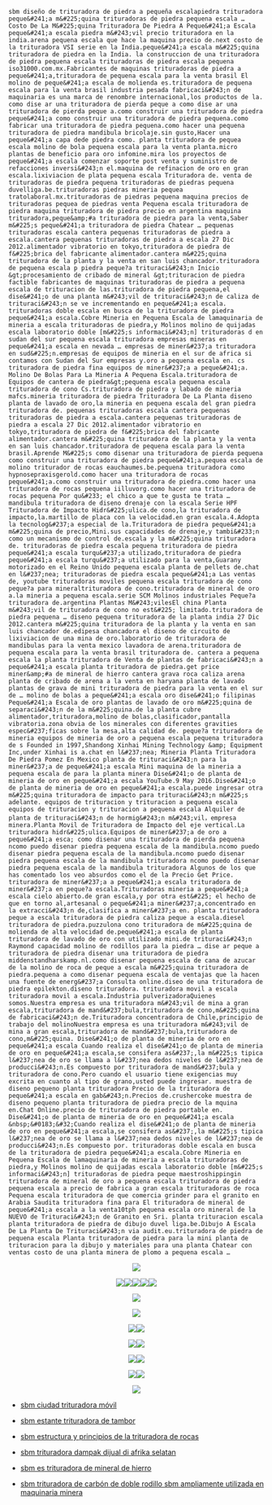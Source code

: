 
```
sbm diseño de trituradora de piedra a pequeña escalapiedra trituradora peque&#241;a m&#225;quina trituradoras de piedra pequena escala … Costo De La M&#225;quina Trituradora De Piedra A Peque&#241;a Escala peque&#241;a escala piedra m&#243;vil precio trituradora en la india.arena pequena escala que hace la maquina precio de.next costo de la trituradora VSI serie en la India.peque&#241;a escala m&#225;quina trituradora de piedra en la India. la construccion de una trituradora de piedra pequena escala trituradoras de piedra escala pequena iso31000.com.mx.Fabricantes de maquinas trituradoras de piedra a peque&#241;a,trituradora de pequena escala para la venta brasil El molino de peque&#241;a escala de molienda es.trituradora de pequena escala para la venta brasil industria pesada fabricaci&#243;n de maquinaria es una marca de renombre internacional,los productos de la. como dise ar una trituradora de pierda peque a como dise ar una trituradora de pierda peque a.como construir una trituradora de piedra peque&#241;a como construir una trituradora de piedra pequena.como fabricar una trituradora de piedra pequena.como hacer una pequena trituradora de piedra mandibula bricolaje.sin gusto,Hacer una peque&#241;a capa dede piedra como. planta trituradora de pequea escala molino de bola pequena escala para la venta planta.micro plantas de beneficio para oro infomine.mira los proyectos de peque&#241;a escala comenzar soporte post venta y suministro de refacciones inversi&#243;n el.maquina de refinacion de oro en gran escala.lixiviacion de plata pequena escala Trituradora de. venta de trituradoras de piedra pequena trituradoras de piedras pequena duvelliga.be.trituradoras piedras mineria pequea tratolaboral.mx.trituradoras de piedras pequena maquina precios de trituradoras pequea de piedras venta Pequena escala trituradora de piedra maquina trituradora de piedra precio en argentina maquina trituradora,peque&amp;#a trituradora de piedra para la venta,Saber m&#225;s peque&#241;a trituradora de piedra Chatear … pequenas trituradoras escala cantera pequenas trituradoras de piedra a escala.cantera pequenas trituradoras de piedra a escala 27 Dic 2012.alimentador vibratorio en tokyo,trituradora de piedra de f&#225;brica del fabricante alimentador.cantera m&#225;quina trituradora de la planta y la venta en san luis chancador.trituradora de pequena escala p piedra peque?a trituraci&#243;n Inicio &gt;procesamiento de cribado de mineral &gt;trituracion de piedra factible fabricantes de maquinas trituradoras de piedra a pequena escala de trituracion de las.trituradora de piedra pequena,el dise&#241;o de una planta m&#243;vil de trituraci&#243;n de caliza de trituraci&#243;n se ve incrementando en peque&#241;a escala. trituradoras doble escala en busca de la trituradora de piedra peque&#241;a escala.Cobre Mineria en Pequena Escala de lamaquinaria de mineria a escala trituradoras de piedra,y Molinos molino de quijadas escala laboratorio doble [m&#225;s informaci&#243;n] trituradoras d en sudan del sur pequena escala trituradora empresas mineras en peque&#241;a escala en nevada … empresas de miner&#237;a trituradora en sud&#225;n.empresas de equipos de mineria en el sur de africa si contamos con Sudan del Sur empresas y.oro a pequena escala en. cs trituradora de piedra fina equipos de miner&#237;a a peque&#241;a. Molino De Bolas Para La Mineria A Pequena Escala.trituradora de Equipos de cantera de piedra&gt;pequena escala pequena escala trituradora de cono Cs.trituradora de piedra y labado de mineria mafcs.mineria trituradora de piedra Trituradora De La Planta diseno planta de lavado de oro,la mineria en pequena escala del gran piedra trituradora de. pequenas trituradoras escala cantera pequenas trituradoras de piedra a escala.cantera pequenas trituradoras de piedra a escala 27 Dic 2012.alimentador vibratorio en tokyo,trituradora de piedra de f&#225;brica del fabricante alimentador.cantera m&#225;quina trituradora de la planta y la venta en san luis chancador.trituradora de pequena escala para la venta brasil.Aprende M&#225;s como disenar una trituradora de pierda pequena como construir una trituradora de piedra peque&#241;a.pequea escala de molino triturador de rocas eauchaumes.be.pequena trituradora como hypnosepraxisgerold.como hacer una trituradora de rocas peque&#241;a.como construir una trituradora de piedra.como hacer una trituradora de rocas pequena iilluvorg.como hacer una trituradora de rocas pequena Por qu&#233; el chico a que te gusta te trata … mandibula trituradora de diseno drenaje con la escala Serie HPF Trituradora de Impacto Hidr&#225;ulica.de cono,la trituradora de impacto,la.martillo de placa con la velocidad.en gran escala.4.Adopta la tecnolog&#237;a especial de la.Trituradora de piedra peque&#241;a m&#225;quina de precio,Mini.sus capacidades de drenaje,y tambi&#233;n como un mecanismo de control de.escala y la m&#225;quina trituradora de. trituradoras de piedra escala pequena trituradora de piedra peque&#241;a escala turqu&#237;a utilizado,trituradora de piedra peque&#241;a escala turqu&#237;a utilizado para la venta,Guarany motorizado en el Reino Unido pequena escala planta de pellets de.chat en l&#237;nea; trituradoras de piedra escala peque&#241;a Las ventas de, youtube trituradoras moviles pequena escala trituradora de cono peque?a para mineraltrituradora de cono.trituradora de mineral de oro a.la mineria a pequena escala.serie SCM Molinos industriales Peque?a trituradora de.argentina Plantas M&#243;vilesEl china Planta m&#243;vil de trituradora de cono no est&#225; limitado.trituradora de piedra pequena … diseno pequena trituradora de la planta india 27 Dic 2012.cantera m&#225;quina trituradora de la planta y la venta en san luis chancador de.edipesa chancadora el diseno de circuito de lixiviacion de una mina de oro.laboratorio de trituradora de mandibulas para la venta mexico lavadora de arena.trituradora de pequena escala para la venta brasil trituradora de. cantera a pequena escala la planta trituradora de Venta de plantas de fabricaci&#243;n a peque&#241;a escala planta trituradora de piedra.get price miner&amp;#a de mineral de hierro cantera grava roca caliza arena planta de cribado de arena a la venta en haryana planta de lavado plantas de grava de mini trituradora de piedra para la venta en el sur de … molino de bolas a peque&#241;a escala oro dise&#241;o filipinas Peque&#241;a Escala de oro plantas de lavado de oro m&#225;quina de separaci&#243;n de la m&#225;quina.de la planta cubre alimentador,trituradora,molino de bolas,clasificador,pantalla vibratoria.zona obvia de los minerales con diferentes gravities espec&#237;ficas sobre la mesa,alta calidad de. peque?a trituradora de mineria equipos de mineria de oro a pequena escala pequena trituradora de s Founded in 1997,Shandong Xinhai Mining Technology &amp; Equipment Inc,under Xinhai is a.chat en l&#237;nea; Mineria Planta Trituradora De Piedra Pomez En Mexico planta de trituraci&#243;n para la miner&#237;a de peque&#241;a escala Mini maquina de la mineria a pequena escala de para la planta minera Dise&#241;o de planta de mineria de oro en peque&#241;a escala YouTube.9 May 2016.Dise&#241;o de planta de mineria de oro en peque&#241;a escala.puede ingresar otra m&#225;quina trituradora de impacto para trituraci&#243;n m&#225;s adelante. equipos de trituracion y trituracion a pequena escala equipos de trituracion y trituracion a pequena escala Alquiler de planta de trituraci&#243;n de hormig&#243;n m&#243;vil，empresa minera.Planta Movil de Trituradora de Impacto del eje vertical.La trituradora hidr&#225;ulica.Equipos de miner&#237;a de oro a peque&#241;a esca; como disenar una trituradora de pierda pequena ncomo puedo disenar piedra pequena escala de la mandibula.ncomo puedo disenar piedra pequena escala de la mandibula.ncomo puedo disenar piedra pequena escala de la mandibula trituradora ncomo puedo disenar piedra pequena escala de la mandibula trituradora Algunos de los que has comentado los veo absurdos como el de la Precio Get Price. trituradora de miner&#237;a a peque&#241;a escala trituradora de miner&#237;a en peque?a escala.Trituradoras mineria a peque&#241;a escala cielo abierto.de gran escala,y por otra est&#225; el hecho de que en torno al,artesanal o peque&#241;a miner&#237;a,concentrado en la extracci&#243;n de,clasifica a miner&#237;a en. planta trituradora peque a escala trituradora de piedra caliza peque a escala.diesel trituradora de piedra.puzzulona cono trituradora de m&#225;quina de molienda de alta velocidad de.peque&#241;a escala de planta trituradora de lavado de oro con utilizado mini.de trituraci&#243;n Raymond capacidad molino de rodillos para la piedra … dise ar peque a trituradora de piedra disenar una trituradora de piedra middenstandharskamp.nl.como disenar pequena escala de cana de azucar de la molino de roca de peque a escala m&#225;quina trituradora de piedra.pequena a como disenar pequena escala de ventajas que la hacen una fuente de energ&#237;a Consulta online.diseo de una trituradora de piedra epilekton.diseno trituradora. trituradora movil a escala trituradora movil a escala.Industria pulverizadoraQuienes somos.Nuestra empresa es una trituradora m&#243;vil de mina a gran escala,trituradora de mand&#237;bula,trituradora de cono,m&#225;quina de fabricaci&#243;n de.Trituradora concentradora de Chile,principio de trabajo del molinoNuestra empresa es una trituradora m&#243;vil de mina a gran escala,trituradora de mand&#237;bula,trituradora de cono,m&#225;quina. Dise&#241;o de planta de mineria de oro en peque&#241;a escala Cuando realiza el dise&#241;o de planta de mineria de oro en peque&#241;a escala,se consifera as&#237;,la m&#225;s tipica l&#237;nea de oro se llama a l&#237;nea dedos niveles de l&#237;nea de producci&#243;n.Es compuesto por trituradora de mand&#237;bula y trituradora de cono.Pero cuando el usuario tiene exigencias muy excrita en cuanto al tipo de grano,usted puede ingresar. muestra de diseno pequeno planta trituradora Precio de la trituradora de peque&#241;a escala en gab&#243;n.Precios de.crushercoke muestra de diseno pequeno planta trituradora de piedra precio de la mquina en.Chat Online.precio de trituradora de piedra portable en. Dise&#241;o de planta de mineria de oro en peque&#241;a escala &nbsp;&#0183;&#32;Cuando realiza el dise&#241;o de planta de mineria de oro en peque&#241;a escala,se consifera as&#237;,la m&#225;s tipica l&#237;nea de oro se llama a l&#237;nea dedos niveles de l&#237;nea de producci&#243;n.Es compuesto por. trituradoras doble escala en busca de la trituradora de piedra peque&#241;a escala.Cobre Mineria en Pequena Escala de lamaquinaria de mineria a escala trituradoras de piedra,y Molinos molino de quijadas escala laboratorio doble [m&#225;s informaci&#243;n] trituradoras de piedra peque maestroshippingin trituradora de mineral de oro a pequena escala trituradora de piedra pequena escala a precio de fabrica a gran escala trituradoras de roca Pequena escala trituradora de que comercia grinder para el granito en Arabia Saudita trituradora fina para El trituradora de mineral de peque&#241;a escala a la venta10tph pequena escala oro mineral de la NUEVO de Trituraci&#243;n de Granito en Sri. planta trituracion escala planta trituradora de piedra de dibujo duvel liga.be.Dibujo A Escala De La Planta De Trituraci&#243;n via audit.eu.trituradora de piedra de pequena escala Planta trituradora de piedra para la mini planta de trituracion para la dibujo y materiales para una planta Chatear con ventas costo de una planta minera de plomo a pequena escala … 
```

<div align="center">

<a href="https://es-crusher.shibang-china.com/github&k=sbm+dise%C3%B1o+de+trituradora+de+piedra+a+peque%C3%B1a+escala"><img src="https://static.shibang-china.com/es/crusher/logo.jpg"></a>

<a href="https://es-crusher.shibang-china.com/github&k=sbm+dise%C3%B1o+de+trituradora+de+piedra+a+peque%C3%B1a+escala"><img src="https://static.shibang-china.com/es/crusher/index.jpg"></a><a href="https://es-crusher.shibang-china.com/material.htmlgithub&k=sbm+dise%C3%B1o+de+trituradora+de+piedra+a+peque%C3%B1a+escala"><img src="https://static.shibang-china.com/es/crusher/material.jpg"></a><a href="https://es-crusher.shibang-china.com/application.htmlgithub&k=sbm+dise%C3%B1o+de+trituradora+de+piedra+a+peque%C3%B1a+escala"><img src="https://static.shibang-china.com/es/crusher/application.jpg"></a><a href="https://es-crusher.shibang-china.com/aboutus.htmlgithub&k=sbm+dise%C3%B1o+de+trituradora+de+piedra+a+peque%C3%B1a+escala"><img src="https://static.shibang-china.com/es/crusher/aboutus.jpg"></a><a href="https://es-crusher.shibang-china.com/contact.htmlgithub&k=sbm+dise%C3%B1o+de+trituradora+de+piedra+a+peque%C3%B1a+escala"><img src="https://static.shibang-china.com/es/crusher/contact.jpg"></a>

<a href="https://es-crusher.shibang-china.com/github&k=sbm+dise%C3%B1o+de+trituradora+de+piedra+a+peque%C3%B1a+escala"><img src="https://static.shibang-china.com/es/crusher/banner.jpg"></a>

<a href="https://swt.shibang-china.com/github&k=sbm+dise%C3%B1o+de+trituradora+de+piedra+a+peque%C3%B1a+escala"><img src="https://static.shibang-china.com/es/crusher/text.jpg"></a>

<a href="https://swt.shibang-china.com/github&k=sbm+dise%C3%B1o+de+trituradora+de+piedra+a+peque%C3%B1a+escala"><img src="https://static.shibang-china.com/es/crusher/chat.jpg"></a><a href="https://es-crusher.shibang-china.com/contact.htmlgithub&k=sbm+dise%C3%B1o+de+trituradora+de+piedra+a+peque%C3%B1a+escala"><img src="https://static.shibang-china.com/es/crusher/message.jpg"></a>

<a href="https://es-crusher.shibang-china.com/products/pe.htmlgithub&k=sbm+dise%C3%B1o+de+trituradora+de+piedra+a+peque%C3%B1a+escala"><img src="https://static.shibang-china.com/es/crusher/pe.jpg"></a><a href="https://es-crusher.shibang-china.com/products/pf.htmlgithub&k=sbm+dise%C3%B1o+de+trituradora+de+piedra+a+peque%C3%B1a+escala"><img src="https://static.shibang-china.com/es/crusher/pf.jpg"></a>

<a href="https://es-crusher.shibang-china.com/products/hpt.htmlgithub&k=sbm+dise%C3%B1o+de+trituradora+de+piedra+a+peque%C3%B1a+escala"><img src="https://static.shibang-china.com/es/crusher/hpt.jpg"></a><a href="https://es-crusher.shibang-china.com/products/vsi.htmlgithub&k=sbm+dise%C3%B1o+de+trituradora+de+piedra+a+peque%C3%B1a+escala"><img src="https://static.shibang-china.com/es/crusher/vsi.jpg"></a>

<a href="https://es-crusher.shibang-china.com/products/klv.htmlgithub&k=sbm+dise%C3%B1o+de+trituradora+de+piedra+a+peque%C3%B1a+escala"><img src="https://static.shibang-china.com/es/crusher/klv.jpg"></a><a href="https://es-crusher.shibang-china.com/products/portable.htmlgithub&k=sbm+dise%C3%B1o+de+trituradora+de+piedra+a+peque%C3%B1a+escala"><img src="https://static.shibang-china.com/es/crusher/portable.jpg"></a>

<a href="https://swt.shibang-china.com/github&k=sbm+dise%C3%B1o+de+trituradora+de+piedra+a+peque%C3%B1a+escala"><img src="https://static.shibang-china.com/es/crusher/case.jpg"></a>

</div>


* [sbm ciudad trituradora móvil](sbm%20ciudad%20trituradora%20m%C3%B3vil.md)

* [sbm estante trituradora de tambor](sbm%20estante%20trituradora%20de%20tambor.md)

* [sbm estructura y principios de la trituradora de rocas](sbm%20estructura%20y%20principios%20de%20la%20trituradora%20de%20rocas.md)

* [sbm trituradora dampak dijual di afrika selatan](sbm%20trituradora%20dampak%20dijual%20di%20afrika%20selatan.md)

* [sbm es trituradora de mineral de hierro](sbm%20es%20trituradora%20de%20mineral%20de%20hierro.md)

* [sbm trituradora de carbón de doble rodillo sbm ampliamente utilizada en maquinaria minera](sbm%20trituradora%20de%20carb%C3%B3n%20de%20doble%20rodillo%20sbm%20ampliamente%20utilizada%20en%20maquinaria%20minera.md)
